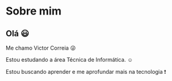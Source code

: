 # Sobre mim

## Olá :smiley:

Me chamo Victor Correia :stuck_out_tongue_winking_eye:

Estou estudando a área Técnica de Informática. :relaxed:

Estou buscando aprender e me aprofundar mais na tecnologia :exclamation:
